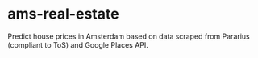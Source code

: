 # ams-real-estate

Predict house prices in Amsterdam based on data scraped from Pararius (compliant to ToS) and Google Places API.
